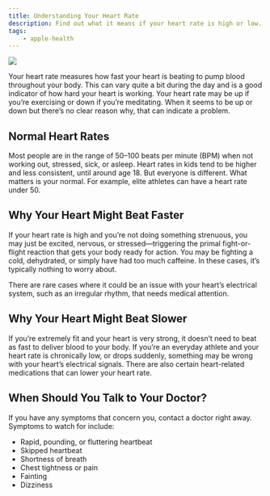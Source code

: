 ```yaml
---
title: Understanding Your Heart Rate
description: Find out what it means if your heart rate is high or low.
tags:
    - apple-health
---
```


![](/images/hlheartrate_Article_Illustration.jpg)

Your heart rate measures how fast your heart is beating to pump blood throughout your body. This can vary quite a bit during the day and is a good indicator of how hard your heart is working. Your heart rate may be up if you’re exercising or down if you’re meditating. When it seems to be up or down but there’s no clear reason why, that can indicate a problem.

## Normal Heart Rates

Most people are in the range of 50–100 beats per minute (BPM) when not working out, stressed, sick, or asleep. Heart rates in kids tend to be higher and less consistent, until around age 18. But everyone is different. What matters is your normal. For example, elite athletes can have a heart rate under 50.

## Why Your Heart Might Beat Faster

If your heart rate is high and you’re not doing something strenuous, you may just be excited, nervous, or stressed—triggering the primal fight-or-flight reaction that gets your body ready for action. You may be fighting a cold, dehydrated, or simply have had too much caffeine. In these cases, it’s typically nothing to worry about.

There are rare cases where it could be an issue with your heart’s electrical system, such as an irregular rhythm, that needs medical attention.

## Why Your Heart Might Beat Slower

If you’re extremely fit and your heart is very strong, it doesn’t need to beat as fast to deliver blood to your body. If you’re an everyday athlete and your heart rate is chronically low, or drops suddenly, something may be wrong with your heart’s electrical signals. There are also certain heart-related medications that can lower your heart rate.

## When Should You Talk to Your Doctor?

If you have any symptoms that concern you, contact a doctor right away. Symptoms to watch for include:

- Rapid, pounding, or fluttering heartbeat
- Skipped heartbeat
- Shortness of breath
- Chest tightness or pain
- Fainting
- Dizziness

